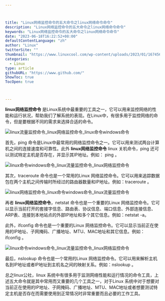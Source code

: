 ```yaml
---



title: "Linux网络监控命令的五大命令之linux网络命令命令"
description: "Linux网络监控命令的五大命令之linux网络命令命令"
keywords: "Linux网络监控命令的五大命令之linux网络命令命令"
date: "2023-06-18T16:22:52+08:00"
defaultContentLanguage: "zh"
author: "Linux"
twitterSite: ""
thumbnail: "https://www.linuxcool.com/wp-content/uploads/2023/01/1674568863306_0.jpg"
categories:
  - Linux
type: article
githubURL: "https://www.github.com/"
ShowToc: true
TocOpen: true



---
```


**linux网络监控命令** 是Linux系统中最重要的工具之一，它可以用来监控网络的性能和运行状况，帮助我们了解系统的表现。在Linux中，有很多用于监控网络的命令，但是要根据不同的需求来选择合适的命令。

![linux流量监控命令_linux网络监控命令_linux命令windows命令](https://www.linuxcool.com/wp-content/uploads/2023/01/1674568863306_0.jpg)

首先，ping 命令是Linux中最常用的网络监控命令之一。它可以用来测试两台计算机之间的连接速度和可靠性。此外 **linux网络监控命令** linux 关机命令，ping 还可以测试特定主机是否存在，并显示其IP地址。例如： ping 。

![linux命令windows命令_linux流量监控命令_linux网络监控命令](https://www.linuxcool.com/wp-content/uploads/2023/01/1674568863306_1.png)

其次，traceroute 命令也是一个常用的Linux 网络监控命令。它可以用来追踪数据包在两个主机之间传输时所经过的路由器数量和IP地址。例如：traceroute 。

![linux网络监控命令_linux命令windows命令_linux流量监控命令](https://www.linuxcool.com/wp-content/uploads/2023/01/1674568863306_2.png)

再者 **linux网络监控命令**，netstat 命令也是一个重要的Linux 网络监控命令。它可以显示当前打开的套接字信息、路由表、协议信息、端口信息、外部连接信息、ARP表、连接到本地站点的外部IP地址和多个其它信息。例如：netstat -a。

此外，ifconfig 命令也是一个重要的Linux 网络监控命令。它可以显示当前正在使用的IP地址、子网掩码、广播地址、MTU、MAC地址和其它信息。例如：ifconfig 。

![linux命令windows命令_linux流量监控命令_linux网络监控命令](https://www.linuxcool.com/wp-content/uploads/2023/01/1674568863306_3.png)

最后，nslookup 命令也是一个常用的Linux 网络监控命令。它可以用来解析主机名到IP地址或者IP地址到主机名之间的映射关系。例如：nslookup 。

总之linux公社，linux 系统中有很多用于监测网络性能和运行情况的命令工具，上述五大命令就是其中常用而又重要的几个工具之一，对于Linux 系统中对于想要对当前正在使用的IP地址、子网掩码、广播地址、MTU、MAC地址或者想要测试特定主机是否存在而需要使用到正常情况时非常重要而且必要的工作工具。